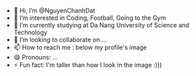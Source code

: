 - 👋 Hi, I’m @NguyenChanhDat
- 👀 I’m interested in Coding, Football, Going to the Gym
- 🌱 I’m currently studying at Da Nang University of Science and Technology
- 💞️ I’m looking to collaborate on ...
- 📫 How to reach me : below my profile's image
- 😄 Pronouns: ...
- ⚡ Fun fact: I'm taller than how I look in the image :)))

<!---
NguyenChanhDat/NguyenChanhDat is a ✨ special ✨ repository because its `README.md` (this file) appears on your GitHub profile.
You can click the Preview link to take a look at your changes.
--->
